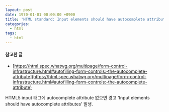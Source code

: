 ```yaml
---
layout: post
date: 1970-01-01 00:00:00 +0900
title: 'HTML standard: Input elements should have autocomplete attributes'
categories:
  - html
tags:
  - html
---
```


#### 참고한 글
- [https://html.spec.whatwg.org/multipage/form-control-infrastructure.html#autofilling-form-controls:-the-autocomplete-attribute](https://html.spec.whatwg.org/multipage/form-control-infrastructure.html#autofilling-form-controls:-the-autocomplete-attribute)

HTML5
input 태그에 autocomplete attribute 없으면 경고 'Input elements should have autocomplete attributes' 발생.
